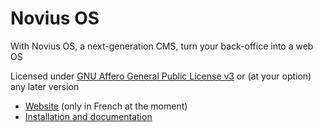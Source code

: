 # Novius OS

With Novius OS, a next-generation CMS, turn your back-office into a web OS

Licensed under [GNU Affero General Public License v3](http://www.gnu.org/licenses/agpl-3.0.html) or (at your option) any later version

* [Website](http://www.novius-os.org/) (only in French at the moment)
* [Installation and documentation](https://github.com/novius-os/novius-os/wiki)